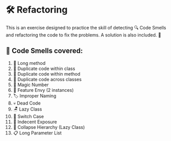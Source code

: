 # 🛠 Refactoring

This is an exercise designed to practice the skill of detecting 🔍 Code Smells and refactoring the code to fix the problems. A solution is also included. 📝

## 🧐 Code Smells covered:
1. 📏 Long method
2. 🔁 Duplicate code within class
3. 🔁 Duplicate code within method
4. 🔁 Duplicate code across classes
5. 🎩 Magic Number
6. 🤔 Feature Envy (2 instances)
7. 🏷️ Improper Naming
8. 💀 Dead Code
9. 🪑 Lazy Class
10. 🔄 Switch Case
11. 🙈 Indecent Exposure
12. 👷 Collapse Hierarchy (Lazy Class)
13. 📋 Long Parameter List
